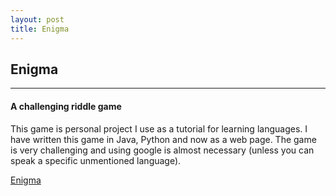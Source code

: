 ```yaml
---
layout: post
title: Enigma
---
```


## Enigma
----
#### A challenging riddle game
This game is personal project I use as a tutorial for learning languages. I have written this game in Java, Python and now as a web page.
The game is very challenging and using google is almost necessary (unless you can speak a specific unmentioned language).

[Enigma](https://elliothume.github.io/enigma.html)
